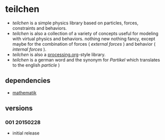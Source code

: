 teilchen
========

* *teilchen* is a simple physics library based on particles, forces, constraints and behaviors. 
* *teilchen* is also a collection of a variety of concepts useful for modeling with virtual physics and behaviors. nothing new nothing fancy, except maybe for the combination of forces ( *external forces* ) and behavior ( *internal forces* ).
* *teilchen* is also a [processing.org](http://processing.org "Processing.org")-style library.
* *teilchen* is a german word and the synonym for *Partikel* which translates to the english *particle*  )

## dependencies

* [mathematik](https://github.com/d3p/mathematik)

## versions

### 001 20150228

* initial release